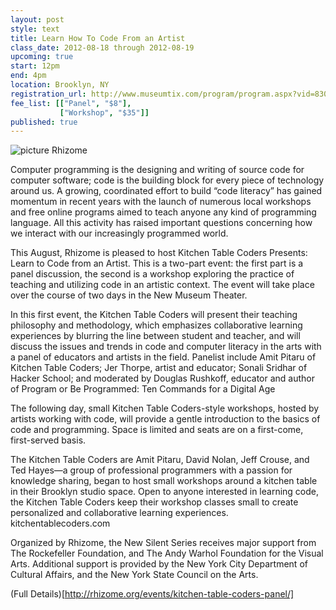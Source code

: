 ```yaml
---
layout: post
style: text
title: Learn How To Code From an Artist
class_date: 2012-08-18 through 2012-08-19
upcoming: true
start: 12pm
end: 4pm
location: Brooklyn, NY
registration_url: http://www.museumtix.com/program/program.aspx?vid=830&pid=2053087
fee_list: [["Panel", "$8"],
           ["Workshop", "$35"]]
published: true
---
```


![picture Rhizome](http://kitchentablecoders.com/img/comp.jpg)

Computer programming is the designing and writing of source code for computer software; code is the building block for every piece of technology around us. A growing, coordinated effort to build “code literacy” has gained momentum in recent years with the launch of numerous local workshops and free online programs aimed to teach anyone any kind of programming language. All this activity has raised important questions concerning how we interact with our increasingly programmed world.

This August, Rhizome is pleased to host Kitchen Table Coders Presents: Learn to Code from an Artist. This is a two-part event: the first part is a panel discussion, the second is a workshop exploring the practice of teaching and utilizing code in an artistic context. The event will take place over the course of two days in the New Museum Theater.

In this first event, the Kitchen Table Coders will present their teaching philosophy and methodology, which emphasizes collaborative learning experiences by blurring the line between student and teacher, and will discuss the issues and trends in code and computer literacy in the arts with a panel of educators and artists in the field. Panelist include Amit Pitaru of Kitchen Table Coders; Jer Thorpe, artist and educator; Sonali Sridhar of Hacker School; and moderated by Douglas Rushkoff, educator and author of Program or Be Programmed: Ten Commands for a Digital Age

The following day, small Kitchen Table Coders-style workshops, hosted by artists working with code, will provide a gentle introduction to the basics of code and programming. Space is limited and seats are on a first-come, first-served basis.

The Kitchen Table Coders are Amit Pitaru, David Nolan, Jeff Crouse, and Ted Hayes—a group of professional programmers with a passion for knowledge sharing, began to host small workshops around a kitchen table in their Brooklyn studio space. Open to anyone interested in learning code, the Kitchen Table Coders keep their workshop classes small to create personalized and collaborative learning experiences. kitchentablecoders.com

Organized by Rhizome, the New Silent Series receives major support from The Rockefeller Foundation, and The Andy Warhol Foundation for the Visual Arts. Additional support is provided by the New York City Department of Cultural Affairs, and the New York State Council on the Arts.

(Full Details)[http://rhizome.org/events/kitchen-table-coders-panel/]